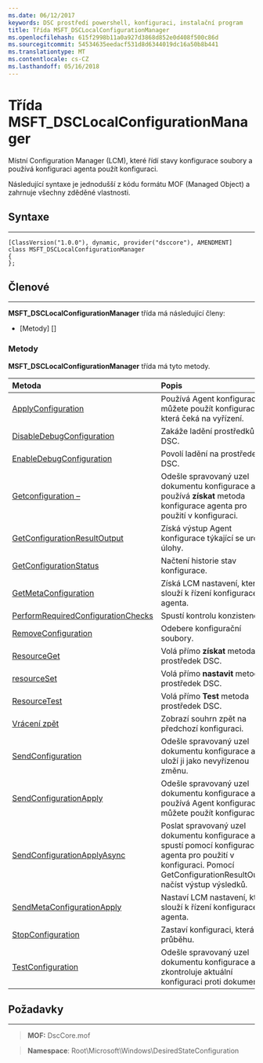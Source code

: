 ```yaml
---
ms.date: 06/12/2017
keywords: DSC prostředí powershell, konfiguraci, instalační program
title: Třída MSFT_DSCLocalConfigurationManager
ms.openlocfilehash: 615f2998b11a0a927d3868d852e0d408f500c86d
ms.sourcegitcommit: 54534635eedacf531d8d6344019dc16a50b8b441
ms.translationtype: MT
ms.contentlocale: cs-CZ
ms.lasthandoff: 05/16/2018
---
```

# <a name="msftdsclocalconfigurationmanager-class"></a>Třída MSFT_DSCLocalConfigurationManager

Místní Configuration Manager (LCM), které řídí stavy konfigurace soubory a používá konfiguraci agenta použít konfiguraci.

Následující syntaxe je jednodušší z kódu formátu MOF (Managed Object) a zahrnuje všechny zděděné vlastnosti.

## <a name="syntax"></a>Syntaxe
------

``` syntax
[ClassVersion("1.0.0"), dynamic, provider("dsccore"), AMENDMENT]
class MSFT_DSCLocalConfigurationManager
{
};
```

## <a name="members"></a>Členové
-------

**MSFT_DSCLocalConfigurationManager** třída má následující členy:

-   [Metody] []

### <a name="methods"></a>Metody

**MSFT_DSCLocalConfigurationManager** třída má tyto metody.

|Metoda |Popis |
|:--- |:---|
| [ApplyConfiguration](msft-dsclocalconfigurationmanager-applyconfiguration.md)| Používá Agent konfigurace můžete použít konfiguraci, která čeká na vyřízení.|
| [DisableDebugConfiguration](msft-dsclocalconfigurationmanager-disabledebugconfiguration.md)| Zakáže ladění prostředků DSC.|
| [EnableDebugConfiguration](msft-dsclocalconfigurationmanager-enabledebugconfiguration.md)| Povolí ladění na prostředek DSC.|
| [Getconfiguration –](msft-dsclocalconfigurationmanager-getconfiguration.md)| Odešle spravovaný uzel dokumentu konfigurace a používá **získat** metoda konfigurace agenta pro použití v konfiguraci.|
| [GetConfigurationResultOutput](msft-dsclocalconfigurationmanager-getconfigurationresultoutput.md)| Získá výstup Agent konfigurace týkající se určité úlohy.|
| [GetConfigurationStatus](msft-dsclocalconfigurationmanager-getconfigurationstatus.md)| Načtení historie stav konfigurace.|
| [GetMetaConfiguration](msft-dsclocalconfigurationmanager-getmetaconfiguration.md)| Získá LCM nastavení, která slouží k řízení konfigurace agenta.|
| [PerformRequiredConfigurationChecks](msft-dsclocalconfigurationmanager-performrequiredconfigurationchecks.md)| Spustí kontrolu konzistence.|
| [RemoveConfiguration](msft-dsclocalconfigurationmanager-removeconfiguration.md)| Odebere konfigurační soubory.|
| [ResourceGet](msft-dsclocalconfigurationmanager-resourceget.md)| Volá přímo **získat** metoda prostředek DSC.|
| [resourceSet](msft-dsclocalconfigurationmanager-resourceset.md)| Volá přímo **nastavit** metoda prostředek DSC.|
| [ResourceTest](msft-dsclocalconfigurationmanager-resourcetest.md)| Volá přímo **Test** metoda prostředek DSC.|
| [Vrácení zpět](msft-dsclocalconfigurationmanager-rollback.md)| Zobrazí souhrn zpět na předchozí konfiguraci.|
| [SendConfiguration](msft-dsclocalconfigurationmanager-sendconfiguration.md)| Odešle spravovaný uzel dokumentu konfigurace a uloží ji jako nevyřízenou změnu.|
| [SendConfigurationApply](msft-dsclocalconfigurationmanager-sendconfigurationapply.md)| Odešle spravovaný uzel dokumentu konfigurace a používá Agent konfigurace můžete použít konfiguraci.|
| [SendConfigurationApplyAsync](msft-dsclocalconfigurationmanager-sendconfigurationapplyasync.md)| Poslat spravovaný uzel dokumentu konfigurace a spustí pomocí konfigurace agenta pro použití v konfiguraci. Pomocí GetConfigurationResultOutput načíst výstup výsledků.|
| [SendMetaConfigurationApply](msft-dsclocalconfigurationmanager-sendmetaconfigurationapply.md)| Nastaví LCM nastavení, která slouží k řízení konfigurace agenta.|
| [StopConfiguration](msft-dsclocalconfigurationmanager-stopconfiguration.md)| Zastaví konfiguraci, která je v průběhu.|
| [TestConfiguration](msft-dsclocalconfigurationmanager-testconfiguration.md)| Odešle spravovaný uzel dokumentu konfigurace a zkontroluje aktuální konfiguraci proti dokumentu.|





## <a name="requirements"></a>Požadavky
------------
>**MOF:** DscCore.mof

>**Namespace**: Root\Microsoft\Windows\DesiredStateConfiguration